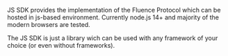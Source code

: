 JS SDK provides the implementation of the Fluence Protocol which can be hosted in js-based environment. Currently node.js 14+ and majority of the modern browsers are tested.

The JS SDK is just a library wich can be used with any framework of your choice (or even without frameworks).
